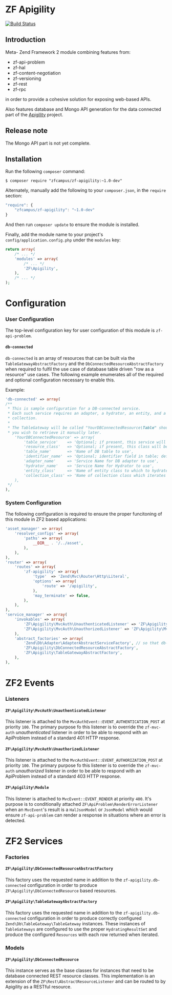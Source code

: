 ZF Apigility
============

[![Build Status](https://travis-ci.org/zfcampus/zf-apigility.png)](https://travis-ci.org/zfcampus/zf-apigility)

Introduction
------------

Meta- Zend Framework 2 module combining features from:

- zf-api-problem
- zf-hal
- zf-content-negotiation
- zf-versioning
- zf-rest
- zf-rpc

in order to provide a cohesive solution for exposing web-based APIs.

Also features database and Mongo API generation for the data connected part of
the [Apigility](http://www.apigility.org) project.


Release note
------------

The Mongo API part is not yet complete.


Installation
------------

Run the following `composer` command:

```console
$ composer require "zfcampus/zf-apigility:~1.0-dev"
```

Alternately, manually add the following to your `composer.json`, in the `require` section:

```javascript
"require": {
    "zfcampus/zf-apigility": "~1.0-dev"
}
```

And then run `composer update` to ensure the module is installed.

Finally, add the module name to your project's `config/application.config.php` under the `modules`
key:

```php
return array(
    /* ... */
    'modules' => array(
        /* ... */
        'ZF\Apigility',
    ),
    /* ... */
);
```

Configuration
=============

### User Configuration

The top-level configuration key for user configuration of this module is `zf-api-problem`.

#### `db-connected`

`db-connected` is an array of resources that can be built via the `TableGatewayAbstractFactory`
and the `DbConnectedResourceAbstractFactory` when required to fulfil the use case of database
table driven "row as a resource" use cases.  The following example enumerates all of the
required and optional configuration necessary to enable this.

Example:

```php
'db-connected' => array(
/**
 * This is sample configuration for a DB-connected service.
 * Each such service requires an adapter, a hydrator, an entity, and a
 * collection.
 *
 * The TableGateway will be called "YourDBConnectedResource\Table" should
 * you wish to retrieve it manually later.
    'YourDBConnectedResource' => array(
        'table_service'    => 'Optional; if present, this service will be used as the table gateway',
        'resource_class'   => 'Optional; if present, this class will be used as the db-connected resource',
        'table_name'       => 'Name of DB table to use',
        'identifier_name'  => 'Optional; identifier field in table; defaults to table_name_id or id',
        'adapter_name'     => 'Service Name for DB adapter to use',
        'hydrator_name'    => 'Service Name for Hydrator to use',
        'entity_class'     => 'Name of entity class to which to hydrate',
        'collection_class' => 'Name of collection class which iterates entities; should be a Paginator extension',
    ),
 */
),
```

### System Configuration

The following configuration is required to ensure the proper funcitoning of this module in ZF2
based applications:

```php
'asset_manager' => array(
    'resolver_configs' => array(
        'paths' => array(
            __DIR__ . '/../asset',
        ),
    ),
),
'router' => array(
    'routes' => array(
        'zf-apigility' => array(
            'type'  => 'Zend\Mvc\Router\Http\Literal',
            'options' => array(
                'route' => '/apigility',
            ),
            'may_terminate' => false,
        ),
    ),
),
'service_manager' => array(
    'invokables' => array(
        'ZF\Apigility\MvcAuth\UnauthenticatedListener' => 'ZF\Apigility\MvcAuth\UnauthenticatedListener',
        'ZF\Apigility\MvcAuth\UnauthorizedListener' => 'ZF\Apigility\MvcAuth\UnauthorizedListener',
    ),
    'abstract_factories' => array(
        'Zend\Db\Adapter\AdapterAbstractServiceFactory', // so that db-connected works "out-of-the-box"
        'ZF\Apigility\DbConnectedResourceAbstractFactory',
        'ZF\Apigility\TableGatewayAbstractFactory',
    ),
),
```

ZF2 Events
==========

### Listeners

#### `ZF\Apigility\MvcAuth\UnauthenticatedListener`

This listener is attached to the `MvcAuthEvent::EVENT_AUTHENTICATION_POST` at priority `100`.  The
primary purpose fo this listener is to override the `zf-mvc-auth` _unauthenticated_ listener in order
to be able to respond with an ApiProblem instead of a standard 401 HTTP response.

#### `ZF\Apigility\MvcAuth\UnauthorizedListener`

This listener is attached to the `MvcAuthEvent::EVENT_AUTHORIZATION_POST` at priority `100`.  The
primary purpose fo this listener is to override the `zf-mvc-auth` _unauthorized_ listener in order
to be able to respond with an ApiProblem instead of a standard 403 HTTP response.

#### `ZF\Apigility\Module`

This listener is attached to `MvcEvent::EVENT_RENDER` at priority `400`.  It's purpose is to
conditionally attached `ZF\ApiProblem\RenderErrorListener` when an `MvcEvent`'s result is a
`HalJsonModel` or `JsonModel` which would ensure `zf-api-problem` can render a response in
situations where an error is detected.

ZF2 Services
============

### Factories

#### `ZF\Apigility\DbConnectedResourceAbstractFactory`

This factory uses the requested name in addition to the `zf-apigility.db-connected` configuration
in order to produce `ZF\Apigility\DbConnectedResource` based resources.

#### `ZF\Apigility\TableGatewayAbstractFactory`

This factory uses the requested name in addition to the `zf-apigility.db-connected` configuration
in order to produce correctly configured `Zend\Db\TableGateway\TableGateway` instances.  These
instances of `TableGateways` are configured to use the proper `HydratingResultSet` and produce
the configured `Resources` with each row returned when iterated.

### Models

#### `ZF\Apigility\DbConnectedResource`

This instance serves as the base classes for instances that need to be database connected
REST resource classes.  This implementation is an extension of the
`ZF\Rest\AbstractResourceListener` and can be routed to by Apigility as a RESTful resource.